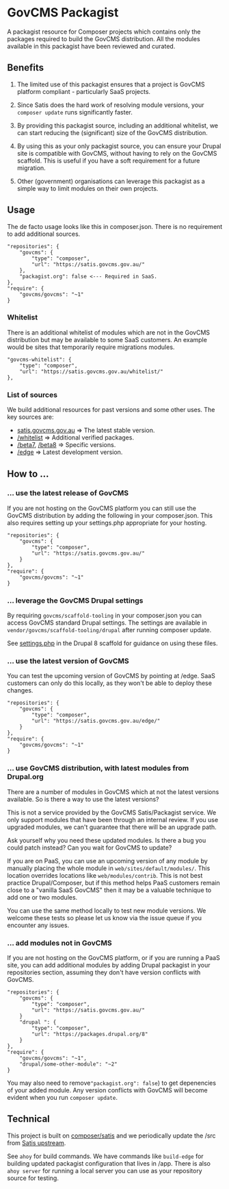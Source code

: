 # GovCMS Packagist

A packagist resource for Composer projects which contains only the packages
required to build the GovCMS distribution. All the modules available
in this packagist have been reviewed and curated.

## Benefits

1. The limited use of this packagist ensures that a project is GovCMS platform
compliant - particularly SaaS projects.

2. Since Satis does the hard work of resolving module versions, your `composer update`
runs significantly faster.

3. By providing this packagist source, including an additional whitelist, we 
can start reducing the (significant) size of the GovCMS distribution.

4. By using this as your only packagist source, you can ensure your Drupal
site is compatible with GovCMS, without having to rely on the GovCMS scaffold.
This is useful if you have a soft requirement for a future migration.

5. Other (government) organisations can leverage this packagist as a simple
way to limit modules on their own projects.

## Usage

The de facto usage looks like this in composer.json. There is no requirement
to add additional sources.

```
"repositories": {
    "govcms": {
        "type": "composer",
        "url": "https://satis.govcms.gov.au/"
    },
    "packagist.org": false <--- Required in SaaS.
},
"require": {
    "govcms/govcms": "~1"
}

```

### Whitelist

There is an additional whitelist of modules which are not in the GovCMS
distribution but may be available to some SaaS customers. An example would
be sites that temporarily require migrations modules.

```
"govcms-whitelist": {
    "type": "composer",
    "url": "https://satis.govcms.gov.au/whitelist/"
},
```

### List of sources

We build additional resources for past versions and some other uses. The key sources are:

* [satis.govcms.gov.au](https://satis.govcms.gov.au) => The latest stable version.
* [/whitelist](https://satis.govcms.gov.au/whitelist) => Additional verified packages.
* [/beta7](https://satis.govcms.gov.au/beta7), [/beta8](https://satis.govcms.gov.au/beta8) => Specific versions.
* [/edge](https://satis.govcms.gov.au/edge) => Latest development version.

## How to ...

### ... use the latest release of GovCMS

If you are not hosting on the GovCMS platform you can still use the GovCMS
distribution by adding the following in your composer.json. This also requires setting
up your settings.php appropriate for your hosting.

```
"repositories": {
    "govcms": {
        "type": "composer",
        "url": "https://satis.govcms.gov.au/"
    }
},
"require": {
    "govcms/govcms": "~1"
}
```

### ... leverage the GovCMS Drupal settings

By requiring `govcms/scaffold-tooling` in your composer.json you can 
access GovCMS standard Drupal settings. The settings are available in
`vendor/govcms/scaffold-tooling/drupal` after running composer update.

See [settings.php](https://github.com/govCMS/govcms8-scaffold-paas/blob/develop/web/sites/default/settings.php)
in the Drupal 8 scaffold for guidance on using these files.

### ... use the latest version of GovCMS

You can test the upcoming version of GovCMS by pointing at /edge.
SaaS customers can only do this locally, as they won't be able to
deploy these changes.

```
"repositories": {
    "govcms": {
        "type": "composer",
        "url": "https://satis.govcms.gov.au/edge/"
    }
},
"require": {
    "govcms/govcms": "~1"
}
```

### ... use GovCMS distribution, with latest modules from Drupal.org

There are a number of modules in GovCMS which at not the latest
versions available. So is there a way to use the latest versions?

This is not a service provided by the GovCMS Satis/Packagist service. We
only support modules that have been through an internal review. If 
you use upgraded modules, we can't guarantee that there will be an
upgrade path.

Ask yourself why you need these updated modules. Is there a bug you
could patch instead? Can you wait for GovCMS to update?

If you are on PaaS, you can use an upcoming version of any module by manually
placing the whole module in `web/sites/default/modules/`. This location
overrides locations like `web/modules/contrib`. This is not best practice
Drupal/Composer, but if this method helps PaaS customers remain close to a
"vanilla SaaS GovCMS" then it may be a valuable technique to add one or two modules.

You can use the same method locally to test new module versions. We welcome
these tests so please let us know via the issue queue if you
encounter any issues.

### ... add modules not in GovCMS

If you are not hosting on the GovCMS platform, or if you are running
a PaaS site, you can add additional modules by adding Drupal packagist
in your repositories section, assuming they don't have version conflicts
with GovCMS.

```
"repositories": {
    "govcms": {
        "type": "composer",
        "url": "https://satis.govcms.gov.au/"
    }
    "drupal ": {
        "type": "composer",
        "url": "https://packages.drupal.org/8"
    }
},
"require": {
    "govcms/govcms": "~1",
    "drupal/some-other-module": "~2"
}
```

You may also need to remove`"packagist.org": false`) to get depenencies
of your added module. Any version conflicts with GovCMS will become evident when 
you run `composer update`.

## Technical

This project is built on [composer/satis](https://github.com/composer/satis) and
we periodically update the /src from [Satis upstream](http://github.com/composer/satis).

See `ahoy` for build commands. We have commands like `build-edge` for building updated
packagist configuration that lives in /app. There is also `ahoy server` for running
a local server you can use as your repository source for testing.
